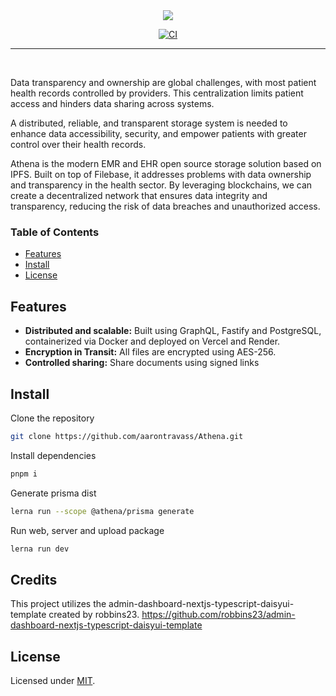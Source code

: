 <div align="center">
<img src="https://github.com/user-attachments/assets/64d1df45-553a-4e51-a8e9-6ca8d6e2f0a5" >
</div>

<div align="center">

[![CI](https://github.com/aarontravass/Athena/actions/workflows/ci.yml/badge.svg?branch=main)](https://github.com/aarontravass/Athena/actions/workflows/ci.yml)

</div>

<hr>
<br>

Data transparency and ownership are global challenges, with most patient health records controlled by providers. This centralization limits patient access and hinders data sharing across systems.

A distributed, reliable, and transparent storage system is needed to enhance data accessibility, security, and empower patients with greater control over their health records.

Athena is the modern EMR and EHR open source storage solution based on IPFS. Built on top of Filebase, it addresses problems with data ownership and transparency in the health sector. By leveraging blockchains, we can create a decentralized network that ensures data integrity and transparency, reducing the risk of data breaches and unauthorized access.

### Table of Contents

- [Features](#features)
- [Install](#install)
- [License](#license)

## Features

- **Distributed and scalable:** Built using GraphQL, Fastify and PostgreSQL, containerized via Docker and deployed on Vercel and Render.
- **Encryption in Transit:** All files are encrypted using AES-256.
- **Controlled sharing:** Share documents using signed links

## Install

Clone the repository

```sh
git clone https://github.com/aarontravass/Athena.git
```

Install dependencies

```sh
pnpm i
```

Generate prisma dist

```sh
lerna run --scope @athena/prisma generate
```

Run web, server and upload package

```sh
lerna run dev
```

## Credits

This project utilizes the admin-dashboard-nextjs-typescript-daisyui-template created by robbins23. https://github.com/robbins23/admin-dashboard-nextjs-typescript-daisyui-template

## License

Licensed under [MIT](./LICENSE).

